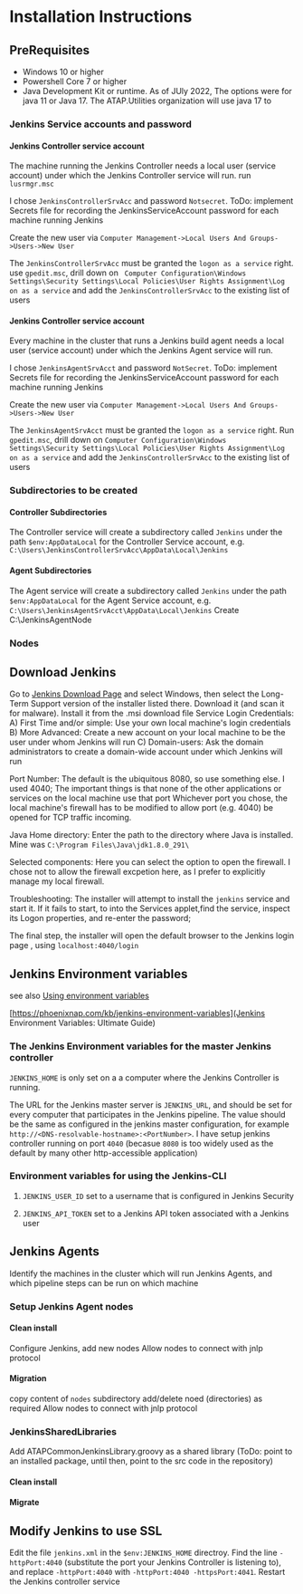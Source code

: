 # Installation Instructions

## PreRequisites

* Windows 10 or higher
* Powershell Core 7 or higher
* Java Development Kit or runtime. As of JUly 2022, The options were for java 11 or Java 17. The ATAP.Utilities organization will use java 17 to

### Jenkins Service accounts and password

#### Jenkins Controller service account

The machine running the Jenkins Controller needs a local user (service account) under which the Jenkins Controller service will run.
   run `lusrmgr.msc`

I chose `JenkinsControllerSrvAcc` and password `Notsecret`. ToDo: implement Secrets file for recording the JenkinsServiceAccount password for each machine running Jenkins

Create the new user via `Computer Management->Local Users And Groups->Users->New User`

The `JenkinsControllerSrvAcc` must be granted the `logon as a service` right. use `gpedit.msc`, drill down on ` Computer Configuration\Windows Settings\Security Settings\Local Policies\User Rights Assignment\Log on as a service` and add the `JenkinsControllerSrvAcc` to the existing list of users

#### Jenkins Controller service account

Every machine in the cluster that runs a Jenkins build agent needs a local user (service account) under which the Jenkins Agent service will run.

I chose `JenkinsAgentSrvAcct` and password `NotSecret`. ToDo: implement Secrets file for recording the JenkinsServiceAccount password for each machine running Jenkins

Create the new user via `Computer Management->Local Users And Groups->Users->New User`

The `JenkinsAgentSrvAcct` must be granted the `logon as a service` right. Run `gpedit.msc`, drill down on `Computer Configuration\Windows Settings\Security Settings\Local Policies\User Rights Assignment\Log on as a service` and add the `JenkinsControllerSrvAcc` to the existing list of users

### Subdirectories to be created

#### Controller Subdirectories

The Controller service will create a subdirectory called `Jenkins` under the path `$env:AppDataLocal`  for the Controller Service account, e.g. `C:\Users\JenkinsControllerSrvAcc\AppData\Local\Jenkins`

#### Agent Subdirectories

The Agent service will create a subdirectory called `Jenkins` under the path `$env:AppDataLocal`  for the Agent Service account, e.g. `C:\Users\JenkinsAgentSrvAcct\AppData\Local\Jenkins`
Create C:\JenkinsAgentNode

### Nodes


## Download Jenkins

Go to [Jenkins Download Page](https://www.jenkins.io/download/) and select Windows, then select the Long-Term Support version of the installer listed there.
Download it (and scan it for malware).
Install it from the .msi download file
  Service Login Credentials:
  A) First Time and/or simple: Use your own local machine's login credentials
  B) More Advanced: Create a new account on your local machine to be the user under whom Jenkins will run
  C) Domain-users: Ask the domain administrators to create a domain-wide account under which Jenkins will run

Port Number: The default is the ubiquitous 8080, so use something else. I used 4040; The important things is that none of the other applications or services on the local machine use that port
  Whichever port you chose, the local machine's firewall has to be modified to allow port (e.g. 4040) be opened for TCP traffic incoming.

Java Home directory: Enter the path to the directory where Java is installed. Mine was `C:\Program Files\Java\jdk1.8.0_291\`

Selected components: Here you can select the option to open the firewall. I chose not to allow the firewall excpetion here, as I prefer to explicitly manage my local firewall.

Troubleshooting: The installer will attempt to install the `jenkins` service and start it. If it fails to start, to into the Services applet,find the service, inspect its Logon properties, and re-enter the password;

The final step, the installer will open the default browser to the Jenkins login page , using `localhost:4040/login`

## Jenkins Environment variables

see also [Using environment variables](https://www.jenkins.io/doc/book/pipeline/jenkinsfile/#using-environment-variables)

[https://phoenixnap.com/kb/jenkins-environment-variables](Jenkins Environment Variables: Ultimate Guide)

### The Jenkins Environment variables for the master Jenkins controller

`JENKINS_HOME` is only set on a a computer where the Jenkins Controller is running.

The URL for the Jenkins master server is `JENKINS_URL`, and should be set for every computer that participates in the Jenkins pipeline. The value should be the same as configured in the jenkins master configuration, for example `http://<DNS-resolvable-hostname>:<PortNumber>`.
I have setup jenkins controller running on port `4040` (becasue `8080` is too widely used as the default by many other http-accessible application)

### Environment variables for using the Jenkins-CLI

1) `JENKINS_USER_ID` set to a username that is configured in Jenkins Security

1) `JENKINS_API_TOKEN` set to a Jenkins API token associated with a Jenkins user


## Jenkins Agents

Identify the machines in the cluster which will run Jenkins Agents, and which pipeline steps can be run on which machine

### Setup Jenkins Agent nodes

#### Clean install

  Configure Jenkins, add new nodes
  Allow nodes to connect with jnlp protocol

#### Migration
 copy content of `nodes` subdirectory
 add/delete noed (directories) as required
 Allow nodes to connect with jnlp protocol


### JenkinsSharedLibraries

Add ATAPCommonJenkinsLibrary.groovy as a shared library (ToDo: point to an installed package, until then, point to the src code in the repository)

#### Clean install

#### Migrate

## Modify Jenkins to use SSL



Edit the file `jenkins.xml` in the `$env:JENKINS_HOME` directroy. Find the line `-httpPort:4040` (substitute the port your Jenkins Controller is listening to), and replace `-httpPort:4040` with `-httpPort:4040 -httpsPort:4041`. Restart the Jenkins controller service
